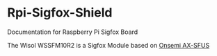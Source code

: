 # Rpi-Sigfox-Shield
Documentation for Raspberry Pi Sigfox Board

The Wisol WSSFM10R2 is a Sigfox Module based on [Onsemi AX-SFUS](http://www.onsemi.com/pub/Collateral/AX-SFUS-D.PDF)
